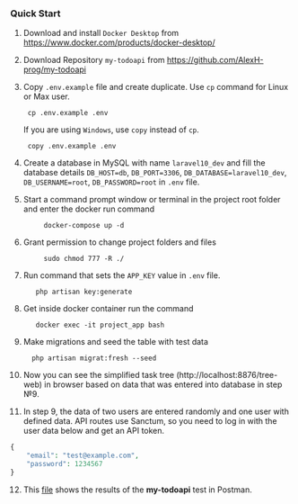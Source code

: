 ###  Quick Start

1. Download and install `Docker Desktop` from https://www.docker.com/products/docker-desktop/

2. Download Repository `my-todoapi` from https://github.com/AlexH-prog/my-todoapi

3. Copy `.env.example` file and create duplicate. Use `cp` command for Linux or Max user.

        cp .env.example .env

   If you are using `Windows`, use `copy` instead of `cp`.

        copy .env.example .env

4. Create a database in MySQL with name `laravel10_dev` and fill the database details `DB_HOST=db`, `DB_PORT=3306`,
   `DB_DATABASE=laravel10_dev`, `DB_USERNAME=root`, `DB_PASSWORD=root` in `.env` file.

5. Start a command prompt window or terminal in the project root folder and enter the docker run  command

            docker-compose up -d

6. Grant permission to change project folders and files

            sudo chmod 777 -R ./

7. Run command that sets the `APP_KEY` value in `.env` file.

          php artisan key:generate

8. Get inside docker container run the command

          docker exec -it project_app bash

9. Make migrations and seed the table with test data

         php artisan migrat:fresh --seed

10. Now you can see the simplified task tree (http://localhost:8876/tree-web) in browser based on data that was entered 
into database in step №9. 
11. In step 9, the data of two users are entered randomly and one user with defined data. API routes use Sanctum, 
so you need to log in with the user data below and get an API token.
```php
{
    "email": "test@example.com",
    "password": 1234567
}
```
 12. This [file](https://docs.google.com/document/d/1hJfBsAvBjDpSLonEzSQ3UBIvMJ_oOXSxXJWJMyHSt8Q/edit?tab=t.0)
shows the results of the **my-todoapi** test in Postman.


 
